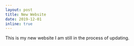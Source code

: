 ```yaml
---
layout: post
title: New Website
date: 2019-12-01
inline: true
---
```


This is my new website I am still in the process of updating.
